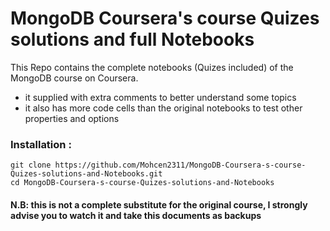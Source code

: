 # MongoDB Coursera's course Quizes solutions and full Notebooks
This Repo contains the complete notebooks (Quizes included) of the MongoDB course on Coursera.

<ul>
  <li>it supplied with extra comments to better understand some topics</li>
  <li>it also has more code cells than the original notebooks to test other properties and options</li>
</ul>

### Installation : ###
```git clone https://github.com/Mohcen2311/MongoDB-Coursera-s-course-Quizes-solutions-and-Notebooks.git``` <br>
```cd MongoDB-Coursera-s-course-Quizes-solutions-and-Notebooks```
  
  
#### <strong>N.B:</strong> this is not a complete substitute for the original course, I strongly advise you to watch it and take this documents as backups ####
